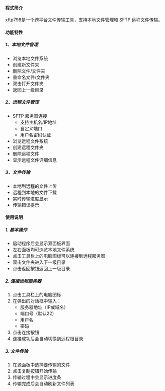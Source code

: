 #### 程式简介

xftp798是一个跨平台文件传输工具，支持本地文件管理和 SFTP 远程文件传输。

#### 功能特性

##### 1、本地文件管理

- 浏览本地文件系统
- 创建新文件夹
- 删除文件/文件夹
- 重命名文件/文件夹
- 双击打开文件夹
- 返回上一级目录

##### 2、远程文件管理

- SFTP 服务器连接
  - 支持主机名/IP地址
  - 自定义端口
  - 用户名密码认证
- 浏览远程文件系统
- 创建远程文件夹
- 删除远程文件
- 显示远程文件详细信息

##### 3、文件传输

- 本地到远程的文件上传
- 远程到本地的文件下载
- 实时传输进度显示
- 传输错误提示

#### 使用说明

##### 1. 基本操作

- 启动程序后会显示双面板界面
- 左右面板均可浏览本地文件系统
- 点击工具栏上的电脑图标可以连接到远程服务器
- 双击文件夹进入下一级目录
- 点击返回按钮返回上一级目录

##### 2. 连接远程服务器

1. 点击工具栏上的电脑图标
2. 在弹出的对话框中输入：
   - 服务器地址（IP或域名）
   - 端口号（默认22）
   - 用户名
   - 密码
3. 点击连接按钮
4. 连接成功后会自动切换到远程根目录

##### 3. 文件传输

1. 在源面板中选择要传输的文件
2. 点击复制按钮开始传输
3. 传输过程中会显示进度条
4. 传输完成后会自动刷新文件列表